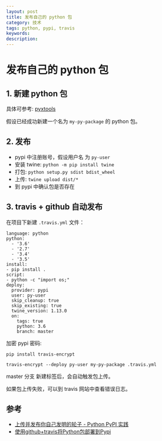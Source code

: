 ```yaml
---
layout: post
title: 发布自己的 python 包
category: 技术
tags: python, pypi, travis
keywords: 
description: 
---
```


# 发布自己的 python 包

## 1. 新建 python 包

具体可参考: [pyxtools](https://github.com/frkhit/pyxtools)

假设已经成功新建一个名为 `my-py-package` 的 python 包。


## 2. 发布

- pypi 中注册账号，假设用户名 为 `py-user`
- 安装 twine: `python -m pip install twine`
- 打包: `python setup.py sdist bdist_wheel`
- 上传: `twine upload dist/*`
- 到 pypi 中确认包是否存在

## 3. travis + github 自动发布

在项目下新建 `.travis.yml` 文件：

```
language: python
python:
  - '3.6'
  - '2.7'
  - '3.4'
  - '3.5'
install:
- pip install .
script:
- python -c "import os;"
deploy:
  provider: pypi
  user: py-user
  skip_cleanup: true
  skip_existing: true
  twine_version: 1.13.0
  on:
    tags: true
    python: 3.6
    branch: master
```

加密 pypi 密码: 

```
pip install travis-encrypt

travis-encrypt --deploy py-user my-py-package .travis.yml
```

master 分支 新建标签后，会自动触发包上传。

如果包上传失败，可以到 travis 网站中查看错误日志。

## 参考

- [上传并发布你自己发明的轮子 - Python PyPI 实践](https://betacat.online/posts/2017-03-09/upload-your-pypi-package/)
- [使用github+travis将Python包部署到Pypi](https://juejin.im/post/5b587d375188251b186bca6a)
